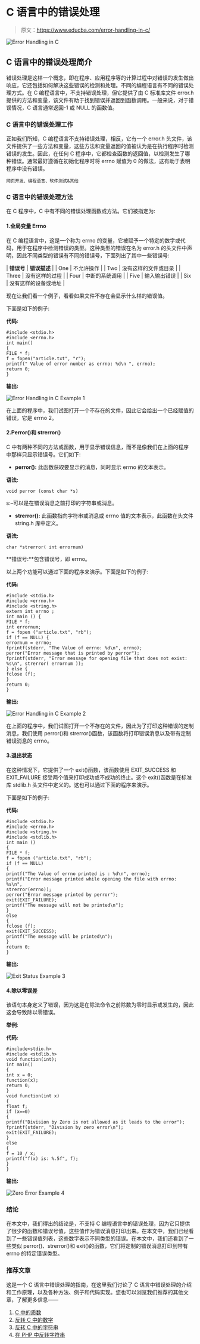# C 语言中的错误处理

> 原文：<https://www.educba.com/error-handling-in-c/>

![Error Handling in C](img/e191fe3b2cd26639502f538791b51364.png)



## C 语言中的错误处理简介

错误处理是这样一个概念，即在程序、应用程序等的计算过程中对错误的发生做出响应，它还包括如何解决这些错误的检测和处理。不同的编程语言有不同的错误处理方式。在 C 编程语言中，不支持错误处理，但它提供了由 C 标准库文件 error.h 提供的方法和变量，该文件有助于找到错误并返回到函数调用。一般来说，对于错误情况，C 语言通常返回-1 或 NULL 的函数值。

### C 语言中的错误处理工作

正如我们所知，C 编程语言不支持错误处理，相反，它有一个 error.h 头文件，该文件提供了一些方法和变量，这些方法和变量返回的值被认为是在执行程序时检测错误的发生。因此，在任何 C 程序中，它都检查函数的返回值，以检测发生了哪种错误。通常最好遵循在初始化程序时将 errno 赋值为 0 的做法，这有助于表明程序中没有错误。

<small>网页开发、编程语言、软件测试&其他</small>

### C 语言中的错误处理方法

在 C 程序中，C 中有不同的错误处理函数或方法。它们被指定为:

#### 1.全局变量 Errno

在 C 编程语言中，这是一个称为 errno 的变量，它被赋予一个特定的数字或代码，用于在程序中检测错误的类型。这种类型的错误在名为 error.h 的头文件中声明，因此不同类型的错误有不同的错误号，下面列出了其中一些错误号:

| **错误号** | **错误描述** |
| One | 不允许操作 |
| Two | 没有这样的文件或目录 |
| Three | 没有这样的过程 |
| Four | 中断的系统调用 |
| Five | 输入输出错误 |
| Six | 没有这样的设备或地址 |

现在让我们看一个例子，看看如果文件不存在会显示什么样的错误值。

下面是如下的例子:

**代码:**

```
#include <stdio.h>
#include <errno.h>
int main()
{
FILE * f;
f = fopen("article.txt", "r");
printf(" Value of error number as errno: %d\n ", errno);
return 0;
}
```

**输出:**

![Error Handling in C Example 1](img/5f243c054542b692aebec439ef34c6d7.png)



在上面的程序中，我们试图打开一个不存在的文件，因此它会给出一个已经赋值的错误，它是 errno 2。

#### 2.Perror()和 strerror()

C 中有两种不同的方法或函数，用于显示错误信息，而不是像我们在上面的程序中那样只显示错误号。它们如下:

*   **perror():** 此函数获取要显示的消息，同时显示 errno 的文本表示。

**语法:**

```
void perror (const char *s)
```

s:–可以是在错误消息之前打印的字符串或消息。

*   **strerror():** 此函数指向字符串或消息或 errno 值的文本表示，此函数在头文件 string.h 库中定义。

**语法:**

```
char *strerror( int errornum)
```

**错误号:**包含错误号，即 errno。

以上两个功能可以通过下面的程序来演示。下面是如下的例子:

**代码:**

```
#include <stdio.h>
#include <errno.h>
#include <string.h>
extern int errno ;
int main () {
FILE * f;
int errornum;
f = fopen ("article.txt", "rb");
if (f == NULL) {
errornum = errno;
fprintf(stderr, "The Value of errno: %d\n", errno);
perror("Error message that is printed by perror");
fprintf(stderr, "Error message for opening file that does not exist: %s\n", strerror( errornum ));
} else {
fclose (f);
}
return 0;
}
```

**输出:**

![Error Handling in C Example 2](img/355e6600bf6c8156f5e97deda66e8ff1.png)



在上面的程序中，我们试图打开一个不存在的文件，因此为了打印这种错误的定制消息，我们使用 perror()和 strerror()函数，该函数将打印错误消息以及带有定制错误消息的 errno。

#### 3.退出状态

在这种情况下，它提供了一个 exit()函数，该函数使用 EXIT_SUCCESS 和 EXIT_FAILURE 接受两个值来打印成功或不成功的终止。这个 exit()函数是在标准库 stdlib.h 头文件中定义的。这也可以通过下面的程序来演示。

下面是如下的例子:

**代码:**

```
#include <stdio.h>
#include <errno.h>
#include <string.h>
#include <stdlib.h>
int main ()
{
FILE * f;
f = fopen ("article.txt", "rb");
if (f == NULL)
{
printf("The Value of errno printed is : %d\n", errno);
printf("Error message printed while opening the file with errno: %s\n",
strerror(errno));
perror("Error message printed by perror");
exit(EXIT_FAILURE);
printf("The message will not be printed\n");
}
else
{
fclose (f);
exit(EXIT_SUCCESS);
printf("The message will be printed\n");
}
return 0;
}
```

**输出:**

![Exit Status Example 3](img/e688199974adc9626a9a386b3343598b.png)



#### 4.除以零误差

该语句本身定义了错误，因为这是在除法命令之前除数为零时显示或发生的，因此这会导致除以零错误。

**举例**:

**代码:**

```
#include<stdio.h>
#include <stdlib.h>
void function(int);
int main()
{
int x = 0;
function(x);
return 0;
}
void function(int x)
{
float f;
if (x==0)
{
printf("Division by Zero is not allowed as it leads to the error");
fprintf(stderr, "Division by zero error\n");
exit(EXIT_FAILURE);
}
else
{
f = 10 / x;
printf("f(x) is: %.5f", f);
}
}
```

**输出:**

![Zero Error Example 4](img/5bab25308b73423f3f62e5c027afdc51.png)



### 结论

在本文中，我们得出的结论是，不支持 C 编程语言中的错误处理，因为它只提供了很少的函数和错误号值，这些值作为错误消息打印出来。在本文中，我们已经看到了一些错误值列表，这些数字表示不同类型的错误。在本文中，我们还看到了一些类似 perror()、strerror()和 exit()的函数，它们将定制的错误消息打印到带有 errno 的特定错误类型。

### 推荐文章

这是一个 C 语言中错误处理的指南，在这里我们讨论了 C 语言中错误处理的介绍和工作原理，以及各种方法、例子和代码实现。您也可以浏览我们推荐的其他文章，了解更多信息——

1.  [C 中的质数](https://www.educba.com/prime-numbers-in-c/)
2.  [反转 C 中的数字](https://www.educba.com/reverse-number-in-c/)
3.  [反转 C 中的字符串](https://www.educba.com/reverse-string-in-c/)
4.  [在 PHP 中反转字符串](https://www.educba.com/reverse-string-in-php/)





